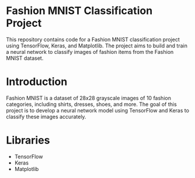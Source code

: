 # Fashion MNIST Classification Project

This repository contains code for a Fashion MNIST classification project using TensorFlow, Keras, and Matplotlib. The project aims to build and train a neural network to classify images of fashion items from the Fashion MNIST dataset.

# Introduction

Fashion MNIST is a dataset of 28x28 grayscale images of 10 fashion categories, including shirts, dresses, shoes, and more. The goal of this project is to develop a neural network model using TensorFlow and Keras to classify these images accurately.

# Libraries
- TensorFlow
- Keras
- Matplotlib 
